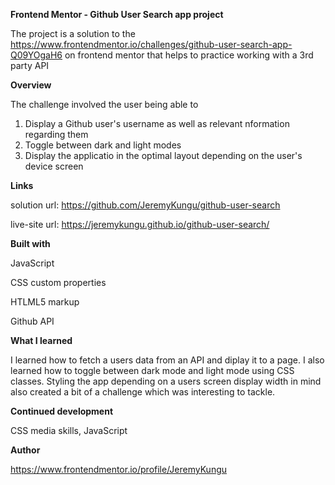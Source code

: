 **Frontend Mentor - Github User Search app project**

The project is a solution to the https://www.frontendmentor.io/challenges/github-user-search-app-Q09YOgaH6 on frontend mentor that helps to practice working with a 3rd party API

**Overview**

The challenge involved the user being able to
 1. Display a Github user's username as well as relevant nformation regarding them 
 2. Toggle between dark and light modes
 3. Display the applicatio in the optimal layout depending on the user's device screen
 
**Links**

solution url: https://github.com/JeremyKungu/github-user-search

live-site url: https://jeremykungu.github.io/github-user-search/

**Built with**

JavaScript

CSS custom properties

HTLML5 markup

Github API

**What I learned**

I learned how to fetch a users data from an API and diplay it to a page. I also learned how to toggle between dark mode and light mode using CSS classes. Styling the app depending on a users screen display width in mind also created a bit of a challenge which was interesting to tackle.

**Continued development**

CSS media skills, JavaScript

**Author**

https://www.frontendmentor.io/profile/JeremyKungu
 
 
